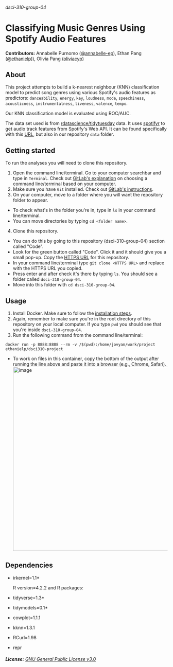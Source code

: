 ###### dsci-310-group-04

# Classifying Music Genres Using Spotify Audio Features

**Contributors:** Annabelle Purnomo ([@annabelle-ep](https://github.com/annabelle-ep)), Ethan Pang ([@ethanielp](https://github.com/ethanielp))), Olivia Pang ([oliviacyp](https://github.com/oliviacyp))

## About
This project attempts to build a k-nearest neighbour (KNN) classification model to predict song genres using various  Spotify's audio features as predictors:
`danceability`, `energy`, `key`, `loudness`, `mode`, `speechiness`, `acousticness`, `instrumentalness`, `liveness`, `valence`, `tempo`. 

Our KNN classification model is evaluated using ROC/AUC.

The data set used is from [rdatascience/tidytuesday](https://github.com/rfordatascience/tidytuesday/tree/master/data/2020/2020-01-21) data. It uses [spotifyr](https://www.rcharlie.com/spotifyr/) to get audio track features from Spotify's Web API. It can be found specifically with this [URL](https://raw.githubusercontent.com/rfordatascience/tidytuesday/master/data/2020/2020-01-21/spotify_songs.csv), but also in our repository `data` folder.

## Getting started
To run the analyses you will need to clone this repository. 
1. Open the command line/terminal. Go to your computer searchbar and type in `Terminal`. Check out [GitLab's explanation](https://docs.gitlab.com/ee/gitlab-basics/start-using-git.html#choose-a-terminal) on choosing a command line/terminal based on your computer.
2. Make sure you have `Git` installed. Check out [GitLab's instructions](https://docs.gitlab.com/ee/topics/git/how_to_install_git/index.html).
3. On your computer, move to a folder where you will want the repository folder to appear. 
- To check what's in the folder you're in, type in `ls` in your command line/terminal.
- You can move directories by typing `cd <folder name>`. 
4. Clone this repository. 
- You can do this by going to this repository (dsci-310-group-04) section called "Code". 
- Look for the green button called "Code". Click it and it should give you a small pop-up. Copy the [HTTPS URL](https://github.com/annabelle-ep/dsci-310-group-04.git) for this repository. 
- In your command line/terminal type ``git clone <HTTPS URL>`` and replace <HTTPS URL> with the HTTPS URL you copied. 
- Press enter and after check it's there by typing `ls`. You should see a folder called `dsci-310-group-04`.
- Move into this folder with ``cd dsci-310-group-04``. 

## Usage
1. Install Docker. Make sure to follow the [installation steps](https://docs.docker.com/engine/install/).
2. Again, remember to make sure you're in the root directory of this repository on your local computer. If you type `pwd` you should see that you're inside `dsci-310-group-04`. 
3. Run the following command from the command line/terminal: 

  `docker run -p 8888:8888 --rm -v /$(pwd):/home/jovyan/work/project ethanielp/dsci310-project`
  
- To work on files in this container, copy the bottom of the output after running the line above and paste it into a browser (e.g., Chrome, Safari). <img width="573" alt="image" src="https://user-images.githubusercontent.com/87722418/219476602-b568e21d-9dcf-4377-a1c5-0146c8fe2451.png">

## Dependencies
- irkernel=1.1*
  
  R version=4.2.2 and R packages: 
- tidyverse=1.3*
- tidymodels=0.1*
- cowplot=1.1.1
- kknn=1.3.1
- RCurl=1.98
- repr

###### **License:** [GNU General Public License v3.0](https://www.gnu.org/licenses/gpl-3.0.en.html)
